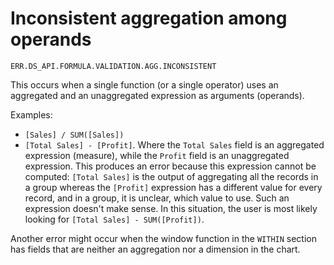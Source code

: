 # Inconsistent aggregation among operands

`ERR.DS_API.FORMULA.VALIDATION.AGG.INCONSISTENT`

This occurs when a single function (or a single operator)
uses an aggregated and an unaggregated expression as arguments (operands).

Examples:

- `[Sales] / SUM([Sales])`
- `[Total Sales] - [Profit]`. Where the `Total Sales` field is an aggregated expression (measure),
while the `Profit` field is an unaggregated expression. This produces an error
because this expression cannot be computed: `[Total Sales]` is the output of aggregating
all the records in a group whereas the `[Profit]` expression has a different value for every record, and in a group, it is unclear,
which value to use. Such an expression doesn't make sense. In this situation, the user is most likely
looking for `[Total Sales] - SUM([Profit])`.

Another error might occur when the window function in the `WITHIN` section has fields that are neither an aggregation nor a dimension in the chart.

